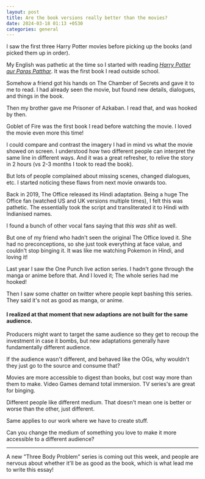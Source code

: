 ```yaml
---
layout: post
title: Are the book versions really better than the movies?
date: 2024-03-18 01:13 +0530
categories: general
---
```


I saw the first three Harry Potter movies before picking up the books (and picked them up in order).

My English was pathetic at the time so I started with reading [_Harry Potter aur Paras Patthar_](https://www.flipkart.com/harry-potter-aur-paras-patthar-part-1-hindi-philosopher-s-stone/p/itmacf4736bbad18). It was the first book I read outside school.

Somehow a friend got his hands on The Chamber of Secrets and gave it to me to read. I had already seen the movie, but found new details, dialogues, and things in the book.

Then my brother gave me Prisoner of Azkaban. I read that, and was hooked by then.

Goblet of Fire was the first book I read before watching the movie. I loved the movie even more this time!

I could compare and contrast the imagery I had in mind vs what the movie showed on screen. I understood how two different people can interpret the same line in different ways. And it was a great refresher, to relive the story in 2 hours (vs 2-3 months I took to read the book).

But lots of people complained about missing scenes, changed dialogues, etc. I started noticing these flaws from next movie onwards too.

Back in 2019, The Office released its Hindi adaptation. Being a huge The Office fan (watched US and UK versions multiple times), I felt this was pathetic. The essentially took the script and transliterated it to Hindi with Indianised names.

I found a bunch of other vocal fans saying that _this was shit_ as well.

But one of my friend who hadn't seen the original The Office loved it. She had no preconceptions, so she just took everything at face value, and couldn't stop binging it. It was like me watching Pokemon in Hindi, and loving it!

Last year I saw the One Punch live action series. I hadn't gone through the manga or anime before that. And I loved it; The whole series had me hooked!

Then I saw some chatter on twitter where people kept bashing this series. They said it's not as good as manga, or anime.

#### **I realized at that moment that new adaptions are not built for the same audience.**

Producers might want to target the same audience so they get to recoup the investment in case it bombs, but new adaptations generally have fundamentally different audience.

If the audience wasn't different, and behaved like the OGs, why wouldn't they just go to the source and consume that?

Movies are more accessible to digest than books, but cost way more than them to make. Video Games demand total immersion. TV series's  are great for binging.

Different people like different medium. That doesn't mean one is better or worse than the other, just different.

Same applies to our work where we have to create stuff.

Can you change the medium of something you love to make it more accessible to a different audience?

---

A new "Three Body Problem" series is coming out this week, and people are nervous about whether it'll be as good as the book, which is what lead me to write this essay!